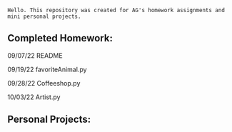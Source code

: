     Hello. This repository was created for AG's homework assignments and mini personal projects.
  
  Completed Homework:
  -
09/07/22 README

09/19/22 favoriteAnimal.py

09/28/22 Coffeeshop.py

10/03/22 Artist.py
  
  Personal Projects:
  -
